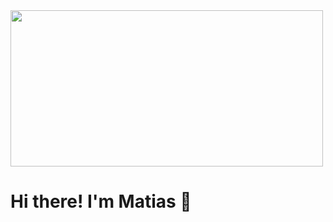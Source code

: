 <img src="https://media.giphy.com/media/9JJtjLliEF5N68yf3e/giphy.gif" width="500" height="250"/>

# Hi there! I'm Matias 👋

<!--
**mdds-ds/mdds-ds** is a ✨ _special_ ✨ repository because its `README.md` (this file) appears on your GitHub profile.

Here are some ideas to get you started:

- 🔭 I’m currently working on ...
- 🌱 I’m currently learning ...
- 👯 I’m looking to collaborate on ...
- 🤔 I’m looking for help with ...
- 💬 Ask me about ...
- 📫 How to reach me: ...
- 😄 Pronouns: ...
- ⚡ Fun fact: ...
-->

